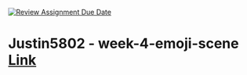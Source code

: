 [![Review Assignment Due Date](https://classroom.github.com/assets/deadline-readme-button-22041afd0340ce965d47ae6ef1cefeee28c7c493a6346c4f15d667ab976d596c.svg)](https://classroom.github.com/a/X_ziWAFR)
# Justin5802 - week-4-emoji-scene [Link](https://medp33100.github.io/week-4-emoji-scene-Justin5802/)
